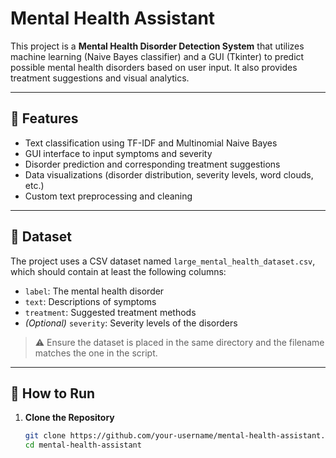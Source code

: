 #  Mental Health Assistant

This project is a **Mental Health Disorder Detection System** that utilizes machine learning (Naive Bayes classifier) and a GUI (Tkinter) to predict possible mental health disorders based on user input. 
It also provides treatment suggestions and visual analytics.

---

## 📌 Features

- Text classification using TF-IDF and Multinomial Naive Bayes
- GUI interface to input symptoms and severity
- Disorder prediction and corresponding treatment suggestions
- Data visualizations (disorder distribution, severity levels, word clouds, etc.)
- Custom text preprocessing and cleaning

---

## 📂 Dataset

The project uses a CSV dataset named `large_mental_health_dataset.csv`, which should contain at least the following columns:
- `label`: The mental health disorder
- `text`: Descriptions of symptoms
- `treatment`: Suggested treatment methods
- *(Optional)* `severity`: Severity levels of the disorders

> ⚠️ Ensure the dataset is placed in the same directory and the filename matches the one in the script.

---

## 🚀 How to Run

1. **Clone the Repository**
   ```bash
   git clone https://github.com/your-username/mental-health-assistant.git
   cd mental-health-assistant
